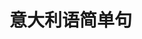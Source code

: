 
# 意大利语简单句

<SentenceItalian></SentenceItalian>

<script setup>
import SentenceItalian from '../../../.vitepress/components/arts/SentenceItalian.vue'
</script>
